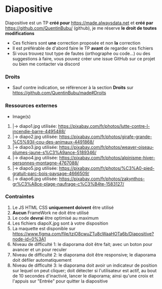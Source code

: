 # Diapositive
Diapositive est un TP **créé pour** https://made.alwaysdata.net et **créé par** https://github.com/QuentinBubu/ (github), je me réserve **le droit de toutes modifications**

- Ces fichiers sont **une** correction proposée et non **la** correction
- Il est préférable de d'abord faire le TP **avant** de regarder ces fichiers
-  Si vous trouvez tout type de fautes (orthographe ou code...) ou des suggestions à faire, vous pouvez créer une issue GitHub sur ce projet ou bien me contacter via discord

### Droits
- Sauf contre indication, se référencer à la section **Droits** sur https://github.com/QuentinBubu/made#Droits

### Ressources externes
- Image(s) 
1.  |-> diapo1.jpg utilisée: https://pixabay.com/fr/photos/lutte-contre-l-incendie-barre-4495488/
2.  |-> diapo2.jpg utilisée: https://pixabay.com/fr/photos/girafe-grande-%C5%93il-cou-des-animaux-4491868/
3.  |-> diapo3.jpg utilisée: https://pixabay.com/fr/photos/weaver-oiseau-plumes-jaune-s%C3%A9ance-5189346/
4.  |-> diapo4.jpg utilisée: https://pixabay.com/fr/photos/alpinisme-hiver-personnes-montagne-4767088/
5.  |-> diapo5.jpg utilisée: https://pixabay.com/fr/photos/%C3%A0-pied-gratuit-parc-bois-paysage-4666509/
6.  |-> diapo6.jpg utilisée: https://pixabay.com/fr/photos/zakynthos-gr%C3%A8ce-plage-naufrage-c%C3%B4te-1583127/

### Contraintes 
1. Le JS HTML CSS **uniquement doivent** être utilisé
2. **Aucun** FrameWork ne doit être utilisé 
3. Le code **devrai** être optimisé au maximum
4. Les fichiers diapoX.jpg sont à votre disposition
5. La maquette est disponible sur https://www.figma.com/file/tziO8cwuZTu8cWaaHOTa6b/Diapositive?node-id=0%3A1
6. Niveau de difficulté 1: le diaporama doit être fait; avec un boton pour avancer et un pour reculer
7. Niveau de difficulté 2: le diaporama doit être responsive; le diaporama doit défiler automatiquement
8. Niveau de difficulté 3: le diaporama doit avoir un indicateur de position sur lequel on peut cliquer; doit détecter si l'utilisateur est actif, au bout de 10 secondes d'inactivié, lancer le diaporama; ainsi qu'une croix et l'appuis sur "Entrée" pour quitter la diapositive
